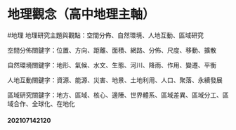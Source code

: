 # 地理觀念（高中地理主軸）
#地理
地理研究主題與觀點：空間分佈、自然環境、人地互動、區域研究

空間分佈關鍵字：位置、方向、距離、面積、網路、分佈、尺度、移動、擴散

自然環境關鍵字：地形、氣候、水文、生態、河川、降雨、作用、變遷、平衡

人地互動關鍵字：資源、能源、災害、地景、土地利用、人口、聚落、永續發展

區域研究關鍵字：地方、區域、核心、邊陲、世界體系、區域差異、區域分工、區域合作、全球化、在地化

#### 202107142120

   

